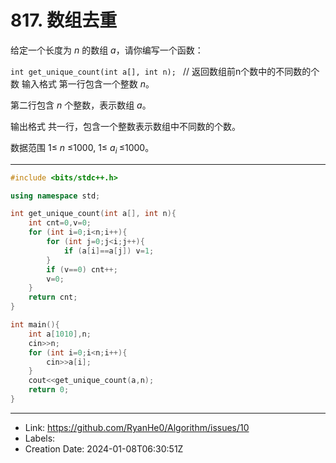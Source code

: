 # 817. 数组去重

给定一个长度为 $n$ 的数组 $a$，请你编写一个函数：

`int get_unique_count(int a[], int n); ` // 返回数组前n个数中的不同数的个数
输入格式
第一行包含一个整数 $n$。

第二行包含 $n$ 个整数，表示数组 $a$。

输出格式
共一行，包含一个整数表示数组中不同数的个数。

数据范围
1≤ $n$ ≤1000,
1≤ $a$<sub>$i$ </sub>≤1000。

--------

``` c++
#include <bits/stdc++.h>

using namespace std;

int get_unique_count(int a[], int n){
    int cnt=0,v=0;
    for (int i=0;i<n;i++){
        for (int j=0;j<i;j++){
            if (a[i]==a[j]) v=1;
        }
        if (v==0) cnt++;
        v=0;
    }
    return cnt;
}

int main(){
    int a[1010],n;
    cin>>n;
    for (int i=0;i<n;i++){
        cin>>a[i];
    }
    cout<<get_unique_count(a,n);
    return 0;
} 
```



---

* Link: https://github.com/RyanHe0/Algorithm/issues/10
* Labels: 
* Creation Date: 2024-01-08T06:30:51Z
